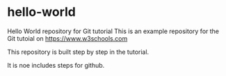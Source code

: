 # hello-world
Hello World repository for Git tutorial
This is an example repository for the Git tutoial on https://www.w3schools.com

This repository is built step by step in the tutorial.

It is noe includes steps for github.
